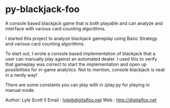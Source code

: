 py-blackjack-foo
================

A console based blackjack game that is both playable and can analyze and
interface with various card counting algorithms.

I started this project to analyze blackjack gameplay using Basic Strategy and
various card counting algorithms.

To start out, I wrote a console based implementation of blackjack that a user
can manually play against an automated dealer. I used this to verify that
gameplay was correct to start the implementation and open up possibilities for
in-game analytics. Not to mention, console blackjack is neat in a nerdy way!

There are some constants you can play with in /play.py for playing in manual
mode.


Author: Lyle Scott II
Email : lyle@digitalfoo.net
Web   : http://digitalfoo.net
